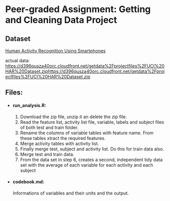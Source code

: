# Peer-graded Assignment: Getting and Cleaning Data Project

## Dataset
<a href="http://archive.ics.uci.edu/ml/datasets/Human+Activity+Recognition+Using+Smartphones">Human Activity Recognition Using Smartphones</a>

actual data: https://d396qusza40orc.cloudfront.net/getdata%2Fprojectfiles%2FUCI%20HAR%20Dataset.ziphttps://d396qusza40orc.cloudfront.net/getdata%2Fprojectfiles%2FUCI%20HAR%20Dataset.zip

## Files:
* #### run_analysis.R:
  1. Download the zip file, unzip it an delete the zip file.
  2. Read the feature list, activity list file, variable, labels and subject files of both test and train folder.
  3. Rename the columns of variable tables with feature name. From these tables xtract the required features.
  4. Merge activity tables with activity list.
  5. Finally merge test, subject and activity list. Do this for train data also.
  6. Merge test and train data.
  7. From the data set in step 6, creates a second, independent tidy data set with the average of each variable for each activity and each subject
  
* #### codebook.md:
  Informations of variables and their units and the output. 
